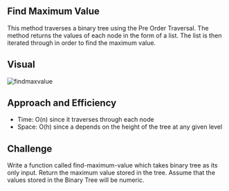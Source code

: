 ## Find Maximum Value

This method traverses a binary tree using the Pre Order Traversal.  The method returns the values of each node in the form of a list.  The list is then iterated through in order to find the maximum value.

## Visual
![findmaxvalue](https://user-images.githubusercontent.com/25948479/47977271-fd43c680-e06b-11e8-8a0f-1b8b9670c1e4.jpg)


## Approach and Efficiency
* Time: O(n) since it traverses through each node <br/>
* Space: O(h) since a depends on the height of the tree at any given level

## Challenge
Write a function called find-maximum-value which takes binary tree as its only input. Return the maximum value stored in the tree. Assume that the values stored in the Binary Tree will be numeric.
